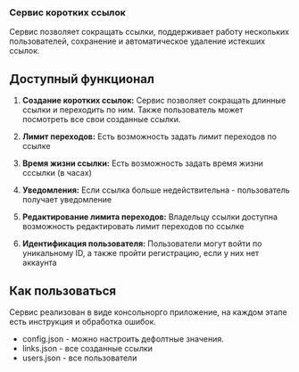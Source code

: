 ### **Сервис коротких ссылок**

Сервис позволяет сокращать ссылки, поддерживает работу нескольких пользователей, сохранение и автоматическое удаление истекших ссылок.

## **Доступный функционал**

1) **Создание коротких ссылок:**
Сервис позволяет сокращать длинные ссылки и переходить по ним. Также пользователь может посмотреть все свои созданные ссылки.

2) **Лимит переходов:**
Есть возможность задать лимит переходов по ссылке

3) **Время жизни ссылки:**
Есть возможность задать время жизни сссылки (в часах)

4) **Уведомления:**
Если ссылка больше недействительна - пользователь получает уведомление

5) **Редактирование лимита переходов:**
Владельцу ссылки доступна возможность редактировать лимит переходов по ссылке

6) **Идентификация пользователя:**
Пользователи могут войти по уникальному ID, а также пройти регистрацию, если у них нет аккаунта

## **Как пользоваться**
Сервис реализован в виде консольнорго приложение, на каждом этапе есть инструкция и обработка ошибок.

- config.json - можно настроить дефолтные значения.
- links.json - все созданные ссылки
- users.json - все пользователи